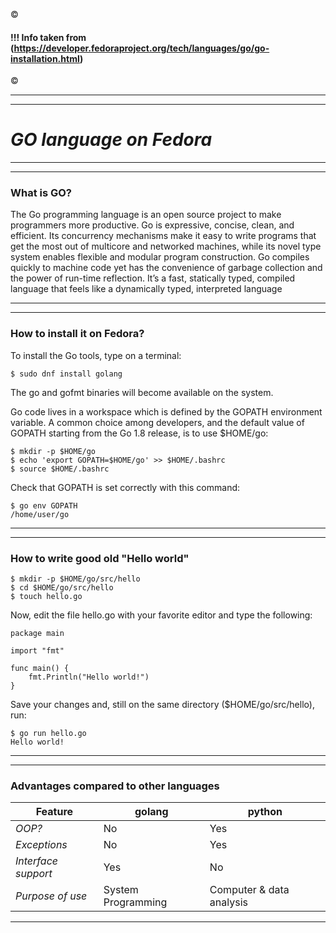 &copy;
#### !!! Info taken from (https://developer.fedoraproject.org/tech/languages/go/go-installation.html)
&copy;


---
---
# *GO language on Fedora* 
---
---
### **What is GO?**

The Go programming language is an open source project to make programmers more productive.
Go is expressive, concise, clean, and efficient. Its concurrency mechanisms make it easy to write programs that get the most out of multicore and networked machines, while its novel type system enables flexible and modular program construction. Go compiles quickly to machine code yet has the convenience of garbage collection and the power of run-time reflection. It’s a fast, statically typed, compiled language that feels like a dynamically typed, interpreted language

---
---
### **How to install it on Fedora?**
To install the Go tools, type on a terminal:
```
$ sudo dnf install golang
```
The go and gofmt binaries will become available on the system.

Go code lives in a workspace which is defined by the GOPATH environment variable. A common choice among developers, and the default value of GOPATH starting from the Go 1.8 release, is to use $HOME/go:
```
$ mkdir -p $HOME/go
$ echo 'export GOPATH=$HOME/go' >> $HOME/.bashrc
$ source $HOME/.bashrc
```
Check that GOPATH is set correctly with this command:
```
$ go env GOPATH
/home/user/go
```
---
---
### **How to write good old "Hello world"**
```
$ mkdir -p $HOME/go/src/hello
$ cd $HOME/go/src/hello
$ touch hello.go
```
Now, edit the file hello.go with your favorite editor and type the following:
```
package main

import "fmt"

func main() {
    fmt.Println("Hello world!")
}
```
Save your changes and, still on the same directory ($HOME/go/src/hello), run:
```
$ go run hello.go
Hello world!
```
---
---
### **Advantages compared to other languages**

|**Feature**        |**golang**        |**python**              |
|-------------------|------------------|------------------------|
|*OOP?*             |No                |Yes                     |
|*Exceptions*       |No                |Yes                     |
|*Interface support*|Yes               |No                      |
|*Purpose of use*   |System Programming|Computer & data analysis|

---
